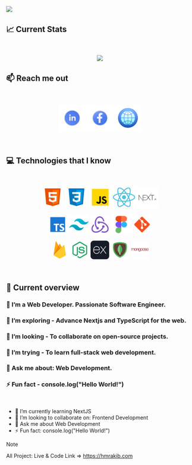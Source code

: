 <a href="https://www.hmrakib.com/">
<img src="https://i.ibb.co/QvFnfXT/github-cover.png" />
</a>

## :chart_with_upwards_trend: Current Stats

<br />

<p align="center">
  <img width="60%" src="https://github-readme-streak-stats.herokuapp.com?user=hrmrakib&theme=react&hide_border=true&background=0D1117&stroke=0D1117&fire=FF1CF7&sideLabels=00F0FF&currStreakNum=FF1CF7&ring=FF1CF7&currStreakLabel=FF1CF7&sideNums=00F0FF" />
</p>

## :mailbox: Reach me out

<br />

[<p align="center" style="flex items-center justify-between"><img height="75" src="https://github.com/hrmrakib/hrmrakib/blob/main/images/10464412.png">](https://www.linkedin.com/in/hrmrakib)[<img height="75" src="https://github.com/hrmrakib/hrmrakib/blob/main/images/10464408.png">](https://www.facebook.com/hrmrakib)[<img height="75" src="https://github.com/hrmrakib/hrmrakib/blob/main/images/web.png"> </p>](https://www.hmrakib.com)

<br />

## :computer: Technologies that I know

<br>
<p align="center">
<img height="60" src="https://github.com/hrmrakib/hrmrakib/blob/main/images/tech/html.png"/>
<img height="60" src="https://github.com/hrmrakib/hrmrakib/blob/main/images/tech/css.png"/>
<img height="60" src="https://github.com/hrmrakib/hrmrakib/blob/main/images/tech/javascript.png"/>
<img height="60" src="https://github.com/hrmrakib/hrmrakib/blob/main/images/tech/reactjs.png"/>
<img height="60" src="https://github.com/hrmrakib/hrmrakib/blob/main/images/tech/nextjs.png"/>


</p>

<p align="center">
<img height="53" src="https://github.com/hrmrakib/hrmrakib/blob/main/images/tech/typescript.png"/>
<img height="53" src="https://github.com/hrmrakib/hrmrakib/blob/main/images/tech/tailwind.png"/>
<img height="53" src="https://github.com/hrmrakib/hrmrakib/blob/main/images/tech/redux.png"/>
<img height="53" src="https://github.com/hrmrakib/hrmrakib/blob/main/images/tech/figma.png"/>
<img height="53" src="https://github.com/hrmrakib/hrmrakib/blob/main/images/tech/git.png"/>
</p>

<p align="center">
<img height="50" src="https://github.com/hrmrakib/hrmrakib/blob/main/images/tech/firebase.webp"/>
<img height="50" src="https://github.com/hrmrakib/hrmrakib/blob/main/images/tech/nodejs.png"/>
<img height="50" src="https://github.com/hrmrakib/hrmrakib/blob/main/images/tech/express.png" "Expressjs"/>
<img height="50" src="https://github.com/hrmrakib/hrmrakib/blob/main/images/tech/mongodb.png"/>
<img height="50" src="https://github.com/hrmrakib/hrmrakib/blob/main/images/tech/mongoose.png"/>

</p>

<p align="center">

</p><br/>

## :eyes: Current overview

### 🔭 I’m a Web Developer. Passionate Software Engineer.
### 🌱 I’m exploring - Advance Nextjs and TypeScript for the web. 
### 👯 I’m looking - To collaborate on open-source projects. 
### 🤔 I’m trying - To learn full-stack web development. 
### 💬 Ask me about: Web Development.
### ⚡ Fun fact - console.log("Hello World!")


<br />


- 🌱 I’m currently learning NextJS 
- 👯 I’m looking to collaborate on: Frontend Development 
- 💬 Ask me about Web Development 
- ⚡ Fun fact: console.log("Hello World!") 

> [!NOTE]
> All Project: Live & Code Link => https://hmrakib.com
